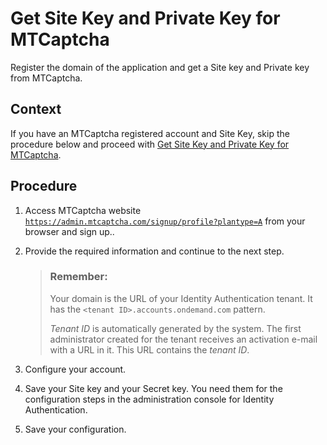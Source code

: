 <!-- loio2f74e1c10b2f49cca7c8423dd4f10fc5 -->

# Get Site Key and Private Key for MTCaptcha

Register the domain of the application and get a Site key and Private key from MTCaptcha.



<a name="loio2f74e1c10b2f49cca7c8423dd4f10fc5__context_w4b_gnf_hnb"/>

## Context

If you have an MTCaptcha registered account and Site Key, skip the procedure below and proceed with [Get Site Key and Private Key for MTCaptcha](get-site-key-and-private-key-for-mtcaptcha-2f74e1c.md).



<a name="loio2f74e1c10b2f49cca7c8423dd4f10fc5__steps_ztv_bch_gcb"/>

## Procedure

1.  Access MTCaptcha website <code><a href="https://admin.mtcaptcha.com/signup/profile?plantype=A">https://admin.mtcaptcha.com/signup/profile?plantype=A</a></code> from your browser and sign up..

2.  Provide the required information and continue to the next step.

    > ### Remember:  
    > Your domain is the URL of your Identity Authentication tenant. It has the `<tenant ID>.accounts.ondemand.com` pattern.
    > 
    > *Tenant ID* is automatically generated by the system. The first administrator created for the tenant receives an activation e-mail with a URL in it. This URL contains the *tenant ID*.

3.  Configure your account.

4.  Save your Site key and your Secret key. You need them for the configuration steps in the administration console for Identity Authentication.

5.  Save your configuration.


